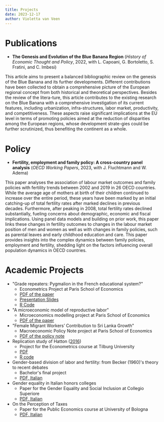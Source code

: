 ```yaml
---
title: Projects
date: 2023-12-17
author: Violetta van Veen
---
```


# Publications

- **The Genesis and Evolution of the Blue Banana Region** (_History of Economic Thought and Policy_, 2022, with L. Capoani, G. Bortoletto, S. Fratini, and C. Imbesi)

This article aims to present a balanced bibliographic review on the genesis of the Blue Banana and its further developments. Different contributions have been collected to obtain a comprehensive picture of the European regional concept from both historical and theoretical perspectives. Besides the review of the litera-ture, this article contributes to the existing research on the Blue Banana with a comprehensive investigation of its current features, including urbanization, infra-structures, labor market, productivity, and competitiveness. These aspects raise significant implications at the EU level in terms of promoting policies aimed at the reduction of disparities among the European regions, whose development strate-gies could be further scrutinized, thus benefiting the continent as a whole.

# Policy

- **Fertility, employment and family policy: A cross-country panel analysis** (_OECD Working Papers_, 2023, with J. Fluchtmann and W. Adema)

This paper analyses the association of labour market outcomes and family policies with fertility trends between 2002 and 2019 in 26 OECD countries. While the average age of mothers at birth of their children continued to increase over the entire period, these years have been marked by an initial catching-up of total fertility rates after marked declines in previous decades. Furthermore, after peaking in 2008, total fertility rates declined substantially, fueling concerns about demographic, economic and fiscal implications. Using panel data models and building on prior work, this paper links these changes in fertility outcomes to changes in the labour market position of men and women as well as with changes in family policies, such as parental leaves and early childhood education and care. This paper provides insights into the complex dynamics between family policies, employment and fertility, shedding light on the factors influencing overall population dynamics in OECD countries.



# Academic Projects

- "Grade repeaters: Pygmalion in the French
educational system?"
	- Econometrics Project at Paris School of Economics
	- [PDF of the paper](/uploads/metrics_paper.pdf)
	- [Presentation Slides](/uploads/slides_metrics_proj.pdf)
	- [R Code](/uploads/PPDM1_TOPIC3_applied_economics.R)
- "A microeconomic model of reproductive labor"
	- Microeconomics modelling project at Paris School of Economics
	- [PDF of the paper](/uploads/micro_model.pdf)
- "Female Migrant Workers’ Contribution to Sri Lanka Growth"
	- Macroeconomic Policy Note project at Paris School of Economics
	- [PDF of the policy note](/uploads/Policy_Note.pdf)
- Replication study of Hatton ([2016](https://www.aeaweb.org/articles?id=10.1257/aer.p20161062))
	- Project for the Econometrics course at Tilburg University
	- [PDF](/uploads/hatton.pdf)
	- [R code](/uploads/60_Million_Refugees_Group_13.R)
- Gender-based division of labor and fertility: from Becker (1960)'s theory to recent debates
	- Bachelor's final project
	- [PDF, Italian](/uploads/emi.pdf)
- Gender equality in Italian honors colleges
	- Paper for the Gender Equality and Social Inclusion at Collegio Superiore
	- [PDF, Italian](/uploads/gender_cs.pdf)
- On the Perception of Taxes
	- Paper for the Public Economics course at University of Bologna
	- [PDF, Italian](/uploads/perception_taxes.pdf)



